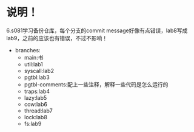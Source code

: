 # 说明！
6.s081学习备份仓库，每个分支的commit message好像有点错误，lab8写成lab9，之前的应该也有错误，不过不影响！

* branches:
  * main:书
  * util:lab1
  * syscall:lab2
  * pgtbl:lab3
  * pgtbl-comments:配上一些注释，解释一些代码是怎么运行的
  * traps:lab4
  * lazy:lab5
  * cow:lab6
  * thread:lab7
  * lock:lab8
  * fs:lab9